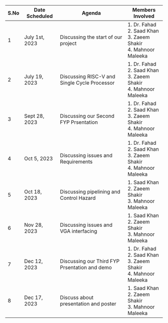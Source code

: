 
| S.No | Date Scheduled | Agenda | Members Involved |
|--|---------|---------------|------|
|1|July 1st, 2023| Discussing the start of our project| 1. Dr. Fahad <br> 2. Saad Khan <br> 3. Zaeem Shakir <br> 4. Mahnoor Maleeka|
|2|July 19, 2023| Discussing RISC-V and Single Cycle Processor| 1. Dr. Fahad <br> 2. Saad Khan <br> 3. Zaeem Shakir <br> 4. Mahnoor Maleeka|
|3|Sept 28, 2023| Discussing our Second FYP Prsentation| 1. Dr. Fahad <br> 2. Saad Khan <br> 3. Zaeem Shakir <br> 4. Mahnoor Maleeka|
|4|Oct 5, 2023| Discussing issues and Requirements| 1. Dr. Fahad <br> 2. Saad Khan <br> 3. Zaeem Shakir <br> 4. Mahnoor Maleeka|
|5|Oct 18, 2023| Discussing pipelining and Control Hazard| 1. Saad Khan <br> 2. Zaeem Shakir <br> 3. Mahnoor Maleeka|
|6|Nov 28, 2023| Discussing issues and VGA interfacing| 1. Saad Khan <br> 2. Zaeem Shakir <br> 3. Mahnoor Maleeka|
|7|Dec 12, 2023| Discussing our Third FYP Prsentation and demo| 1. Dr. Fahad <br> 2. Saad Khan <br> 3. Zaeem Shakir <br> 4. Mahnoor Maleeka|
|8|Dec 17, 2023| Discuss about presentation and poster| 1. Saad Khan <br> 2. Zaeem Shakir <br> 3. Mahnoor Maleeka|
